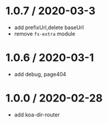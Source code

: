# 1.0.7 / 2020-03-3

- add prefixUrl,delete baseUrl
- remove `fs-extra` module

# 1.0.6 / 2020-03-1

- add debug, page404

# 1.0.0 / 2020-02-28

- add koa-dir-router
